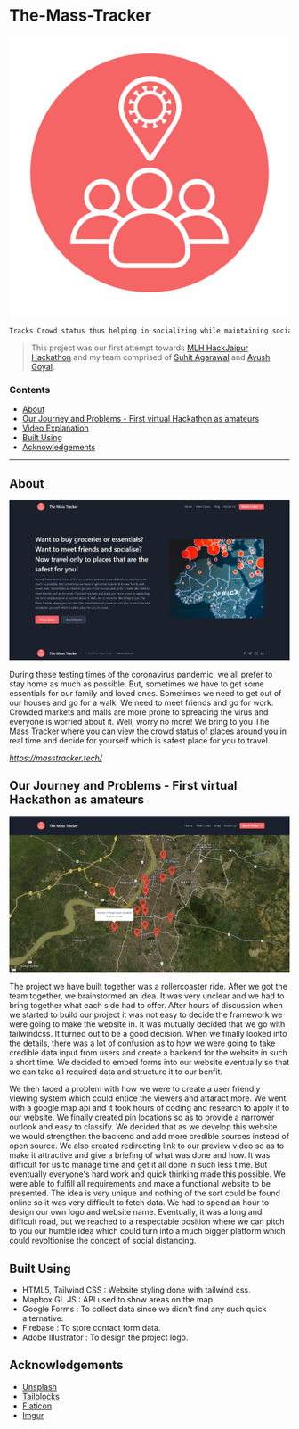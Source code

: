 <!-- Tried to include all things of a basic readme.md -->
# The-Mass-Tracker

![logo](logo.png)

```sh 
Tracks Crowd status thus helping in socializing while maintaining social distance amidst the current pandemic. 
```

> This project was our first attempt towards [MLH HackJaipur Hackathon](https://www.hackjaipur.com/) and my team comprised of [Suhit Agarawal](https://www.github.com/SuhitAgarwal) and [Ayush Goyal](https://github.com/aiqqia).

### Contents

* [About](#about)
* [Our Journey and Problems - First virtual Hackathon as amateurs](#our-journey-and-problems---first-virtual-hackathon-as-amateurs)
* [Video Explanation](https://www.youtube.com/watch?v=LB54oAnuQyE&feature=youtu.be)
* [Built Using](#built-using)
* [Acknowledgements](#acknowledgements)

---

## About

![Homepage image](images/home.png)

During these testing times of the coronavirus pandemic, we all prefer to stay home as much as possible. But, sometimes we have to get some essentials for our family and loved ones. Sometimes we need to get out of our houses and go for a walk. We need to meet friends and go for work. Crowded markets and malls are more prone to spreading the virus and everyone is worried about it. Well, worry no more! We bring to you The Mass Tracker where you can view the crowd status of places around you in real time and decide for yourself which is safest place for you to travel.

_https://masstracker.tech/_

## Our Journey and Problems - First virtual Hackathon as amateurs

![Map image](images/map.png)

The project we have built together was a rollercoaster ride. After we got the team together, we brainstormed an idea. It was very unclear and we had to bring together what each side had to offer. After hours of discussion when we started to build our project it was not easy to decide the framework we were going to make the website in. It was mutually decided that we go with tailwindcss. It turned out to be a good decision. When we finally looked into the details, there was a lot of confusion as to how we were going to take credible data input from users and create a backend for the website in such a short time. We decided to embed forms into our website eventually so that we can take all required data and structure it to our benfit.

We then faced a problem with how we were to create a user friendly viewing system which could entice the viewers and attaract more. We went with a google map api and it took hours of coding and research to apply it to our website. We finally created pin locations so as to provide a narrower outlook and easy to classify. We decided that as we develop this website we would strengthen the backend and add more credible sources instead of open source. We also created redirecting link to our preview video so as to make it attractive and give a briefing of what was done and how. It was difficult for us to manage time and get it all done in such less time. But eventually everyone's hard work and quick thinking made this possible. We were able to fulfill all requirements and make a functional website to be presented. The idea is very unique and nothing of the sort could be found online so it was very difficult to fetch data. We had to spend an hour to design our own logo and website name. Eventually, it was a long and difficult road, but we reached to a respectable position where we can pitch to you our humble idea which could turn into a much bigger platform which could revoltionise the concept of social distancing.

## Built Using

- HTML5, Tailwind CSS : Website styling done with tailwind css.
- Mapbox GL JS : API used to show areas on the map.
- Google Forms : To collect data since we didn't find any such quick alternative.
- Firebase : To store contact form data.
- Adobe Illustrator : To design the project logo.

## Acknowledgements

* [Unsplash](https://source.unsplash.com/)
* [Tailblocks](https://mertjf.github.io/tailblocks/)
* [Flaticon](https://www.flaticon.com/)
* [Imgur](https://imgur.com/)
